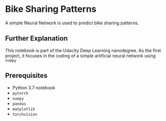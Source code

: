 # Bike Sharing Patterns 
A simple Neural Network is used to predict bike sharing patterns.

## Further Explanation
This notebook is part of the Udacity Deep Learning nanodegree. As the first project, it focuses in the coding of a simple artificial neural network using ```numpy```


## Prerequisites
- Python 3.7 notebook 
- ```pytorch```
- ```numpy```
- ```pandas```
- ```matplotlib```
- ```torchvision```

